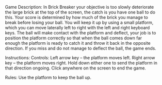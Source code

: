 Game Description: 
In Brick Breaker your objective is too slowly deteriorate the large brick at the top of the screen, the catch is you have one ball to do this. Your score is determined by how much of the brick you manage to break before losing your ball. You will keep it up by using a small platform, which you can move laterally left to right with the left and right keyboard keys. The ball will make contact with the platform and deflect, your job is to position the platform correctly so that when the ball comes down far enough the platform is ready to catch it and throw it back in the opposite direction. If you miss and do not manage to deflect the ball, the game ends.

Instructions:
Controls:
Left arrow key – the platform moves left.
Right arrow key – the platform moves right.
Hold down either one to send the platform in that direction ongoing. 
Click anywhere on the screen to end the game.

Rules:
Use the platform to keep the ball up.

